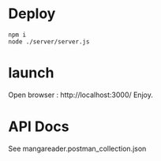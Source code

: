 # Deploy

    npm i 
    node ./server/server.js



# launch

Open browser : http://localhost:3000/
Enjoy.

# API Docs

See mangareader.postman_collection.json
